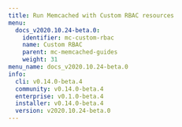 ```yaml
---
title: Run Memcached with Custom RBAC resources
menu:
  docs_v2020.10.24-beta.0:
    identifier: mc-custom-rbac
    name: Custom RBAC
    parent: mc-memcached-guides
    weight: 31
menu_name: docs_v2020.10.24-beta.0
info:
  cli: v0.14.0-beta.4
  community: v0.14.0-beta.4
  enterprise: v0.1.0-beta.4
  installer: v0.14.0-beta.4
  version: v2020.10.24-beta.0
---
```


